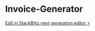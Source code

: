 # Invoice-Generator

[Edit in StackBlitz next generation editor ⚡️](https://stackblitz.com/~/github.com/NinjaSve/Invoice-Generator)